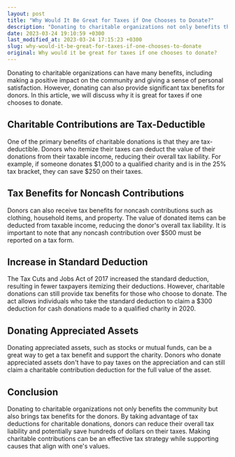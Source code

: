 ```yaml
---
layout: post
title: "Why Would It Be Great for Taxes if One Chooses to Donate?"
description: "Donating to charitable organizations not only benefits the community but also brings tax benefits for the donors. This article explains why it is great for taxes if one chooses to donate and outlines the tax benefits that donors can receive."
date: 2023-03-24 19:10:59 +0300
last_modified_at: 2023-03-24 17:15:23 +0300
slug: why-would-it-be-great-for-taxes-if-one-chooses-to-donate
original: Why would it be great for taxes if one chooses to donate?
---
```

Donating to charitable organizations can have many benefits, including making a positive impact on the community and giving a sense of personal satisfaction. However, donating can also provide significant tax benefits for donors. In this article, we will discuss why it is great for taxes if one chooses to donate.

## Charitable Contributions are Tax-Deductible

One of the primary benefits of charitable donations is that they are tax-deductible. Donors who itemize their taxes can deduct the value of their donations from their taxable income, reducing their overall tax liability. For example, if someone donates $1,000 to a qualified charity and is in the 25% tax bracket, they can save $250 on their taxes.

## Tax Benefits for Noncash Contributions

Donors can also receive tax benefits for noncash contributions such as clothing, household items, and property. The value of donated items can be deducted from taxable income, reducing the donor's overall tax liability. It is important to note that any noncash contribution over $500 must be reported on a tax form.

## Increase in Standard Deduction

The Tax Cuts and Jobs Act of 2017 increased the standard deduction, resulting in fewer taxpayers itemizing their deductions. However, charitable donations can still provide tax benefits for those who choose to donate. The act allows individuals who take the standard deduction to claim a $300 deduction for cash donations made to a qualified charity in 2020.

## Donating Appreciated Assets

Donating appreciated assets, such as stocks or mutual funds, can be a great way to get a tax benefit and support the charity. Donors who donate appreciated assets don't have to pay taxes on the appreciation and can still claim a charitable contribution deduction for the full value of the asset.

## Conclusion

Donating to charitable organizations not only benefits the community but also brings tax benefits for the donors. By taking advantage of tax deductions for charitable donations, donors can reduce their overall tax liability and potentially save hundreds of dollars on their taxes. Making charitable contributions can be an effective tax strategy while supporting causes that align with one's values.